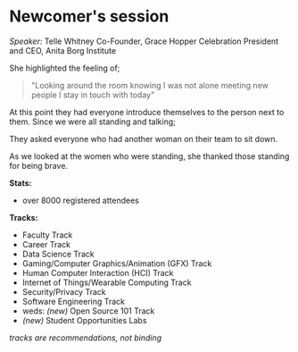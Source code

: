 # Newcomer's session
*Speaker:* Telle Whitney
Co-Founder, Grace Hopper Celebration
President and CEO, Anita Borg Institute

She highlighted the feeling of;
> "Looking around the room
> knowing I was not alone
> meeting new people I stay in touch with today"

At this point they had everyone introduce themselves to the person next to them.
Since we were all standing and talking;

They asked everyone who had another woman on their team to sit down.

As we looked at the women who were standing, she thanked those standing for
being brave.

**Stats:**
 * over 8000 registered attendees

**Tracks:**
 * Faculty Track
 * Career Track
 * Data Science Track
 * Gaming/Computer Graphics/Animation (GFX) Track
 * Human Computer Interaction (HCI) Track
 * Internet of Things/Wearable Computing Track
 * Security/Privacy Track
 * Software Engineering Track
 * weds: *(new)* Open Source 101 Track
 * *(new)* Student Opportunities Labs

*tracks are recommendations, not binding*
